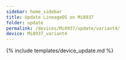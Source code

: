 ```yaml
---
sidebar: home_sidebar
title: Update LineageOS on Mi8937
folder: update
permalink: /devices/Mi8937/update/variant4/
device: Mi8937_variant4
---
```

{% include templates/device_update.md %}
